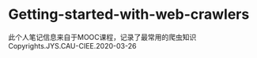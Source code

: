 # Getting-started-with-web-crawlers

此个人笔记信息来自于MOOC课程，记录了最常用的爬虫知识
Copyrights.JYS.CAU-CIEE.2020-03-26
